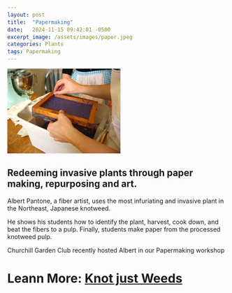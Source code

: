```yaml
---
layout: post
title:  "Papermaking"
date:   2024-11-15 09:42:01 -0500
excerpt_image: /assets/images/paper.jpeg
categories: Plants
tags: Papermaking
---
```


<img src="/assets/images/paper.jpeg">

## Redeeming invasive plants through paper making, repurposing and art.

Albert Pantone, a fiber artist, uses the most infuriating and invasive plant in the Northeast, Japanese knotweed.

He shows his students how to identify the plant, harvest, cook down, and beat the fibers to a pulp. Finally, students make paper from the processed knotweed pulp.

Churchill Garden Club recently hosted Albert in our Papermaking workshop

# Leann More: [Knot just Weeds](https://www.knotjustweeds.com/)